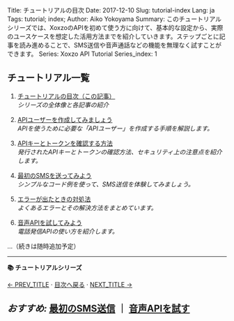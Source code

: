 Title: チュートリアルの目次
Date: 2017-12-10
Slug: tutorial-index
Lang: ja
Tags: tutorial; index; 
Author: Aiko Yokoyama
Summary: このチュートリアルシリーズでは、XoxzoのAPIを初めて使う方に向けて、基本的な設定から、実際のユースケースを想定した活用方法までを紹介していきます。ステップごとに記事を読み進めることで、SMS送信や音声通話などの機能を無理なく試すことができます。
Series: Xoxzo API Tutorial
Series_index: 1


## チュートリアル一覧

1. [チュートリアルの目次（この記事）](/slug-of-this-page)  
   *シリーズの全体像と各記事の紹介*

2. [APIユーザーを作成してみましょう](/create-your-first-apiuser)  
   *APIを使うために必要な「APIユーザー」を作成する手順を解説します。*

3. [APIキーとトークンを確認する方法](/check-apikey-token)  
   *発行されたAPIキーとトークンの確認方法、セキュリティ上の注意点を紹介します。*

4. [最初のSMSを送ってみよう](/send-your-first-sms)  
   *シンプルなコード例を使って、SMS送信を体験してみましょう。*

5. [エラーが出たときの対処法](/troubleshoot-api-errors)  
   *よくあるエラーとその解決方法をまとめています。*

6. [音声APIを試してみよう](/try-voice-api)  
   *電話発信APIの使い方を紹介します。*

…（続きは随時追加予定）


---
**📚 チュートリアルシリーズ**

[← PREV_TITLE](/PREV_URL) · [目次へ戻る](/tutorial-index-ja.html) · [NEXT_TITLE →](/NEXT_URL)

*おすすめ:* [最初のSMS送信](/send-your-first-sms) ｜ [音声APIを試す](/try-voice-api)
---